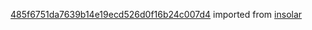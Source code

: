 [485f6751da7639b14e19ecd526d0f16b24c007d4](https://github.com/insolar/insolar/commit/485f6751da7639b14e19ecd526d0f16b24c007d4) imported from [insolar](https://github.com/insolar/insolar)
